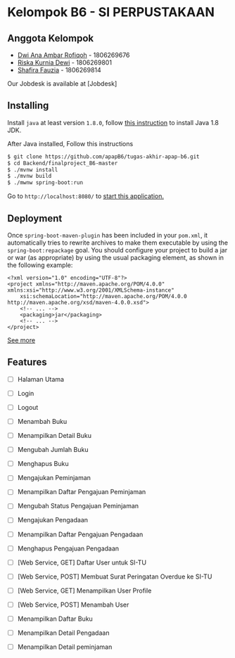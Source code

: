 # Kelompok B6 - SI PERPUSTAKAAN

## Anggota Kelompok
- [Dwi Ana Ambar Rofiqoh](https://github.com/dwianaambarr) - 1806269676
- [Riska Kurnia Dewi](https://github.com/riskakrndw/) - 1806269801
- [Shafira Fauzia](https://github.com/shafickr/) - 1806269814

Our Jobdesk is available at [Jobdesk]

## Installing
Install `java` at least version `1.8.0`, follow [this instruction](https://www.java.com/en/download/help/download_options.xml) to install Java 1.8 JDK.

After Java installed, Follow this instructions
```bash
$ git clone https://github.com/apapB6/tugas-akhir-apap-b6.git
$ cd Backend/finalproject_B6-master
$ ./mvnw install
$ ./mvnw build
$ ./mwnw spring-boot:run
```
Go to `http://localhost:8080/` to [start this application.](http://localhost:8080/)

## Deployment
Once `spring-boot-maven-plugin` has been included in your `pom.xml`, it automatically tries to rewrite archives to make them executable by using the `spring-boot:repackage` goal.
You should configure your project to build a jar or war (as appropriate) by using the usual packaging element, as shown in the following example:
```
<?xml version="1.0" encoding="UTF-8"?>
<project xmlns="http://maven.apache.org/POM/4.0.0" xmlns:xsi="http://www.w3.org/2001/XMLSchema-instance"
	xsi:schemaLocation="http://maven.apache.org/POM/4.0.0 http://maven.apache.org/xsd/maven-4.0.0.xsd">
	<!-- ... -->
	<packaging>jar</packaging>
	<!-- ... -->
</project>
```
[See more](https://docs.spring.io/spring-boot/docs/current/reference/htmlsingle/#build-tool-plugins-maven-packaging)


## Features
- [ ] Halaman Utama
- [ ] Login
- [ ] Logout
- [ ] Menambah Buku
- [ ] Menampilkan Detail Buku
- [ ] Mengubah Jumlah Buku
- [ ] Menghapus Buku 
- [ ] Mengajukan Peminjaman
- [ ] Menampilkan Daftar Pengajuan Peminjaman 
- [ ] Mengubah Status Pengajuan Peminjaman
- [ ] Mengajukan Pengadaan 
- [ ] Menampilkan Daftar Pengajuan Pengadaan
- [ ] Menghapus Pengajuan Pengadaan 
- [ ] [Web Service, GET] Daftar User untuk SI-TU
- [ ] [Web Service, POST] Membuat Surat Peringatan Overdue ke SI-TU 
- [ ] [Web Service, GET] Menampilkan User Profile
- [ ] [Web Service, POST] Menambah User 
- [ ] Menampilkan Daftar Buku
- [ ] Menampilkan Detail Pengadaan 
- [ ] Menampilkan Detail peminjaman

